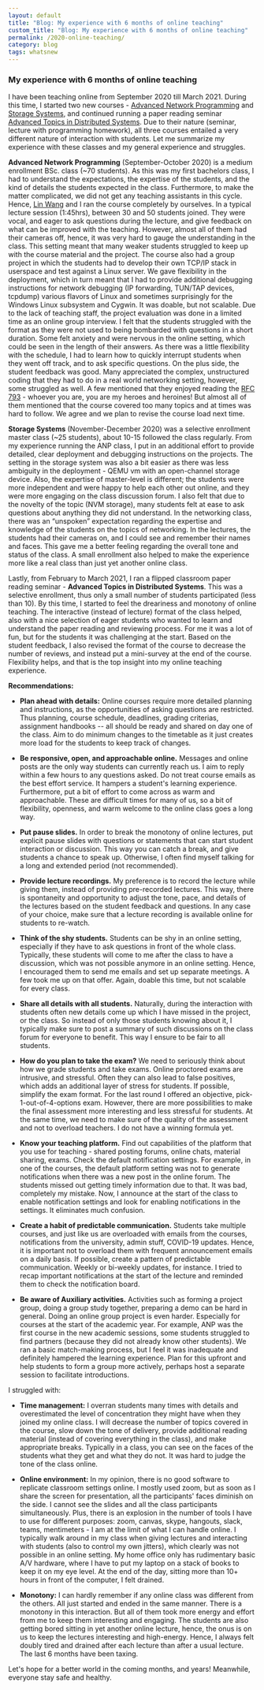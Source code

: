 ```yaml
---
layout: default
title: "Blog: My experience with 6 months of online teaching"
custom_title: "Blog: My experience with 6 months of online teaching" 
permalink: /2020-online-teaching/
category: blog
tags: whatsnew
---
```

### My experience with 6 months of online teaching
I have been teaching online from September 2020 till March 2021. During this time, I started two new courses - [Advanced Network Programming](https://animeshtrivedi.github.io/2020-anp-slides) and [Storage Systems](https://animeshtrivedi.github.io/2020-stosys-slides/), and continued running a paper reading seminar [Advanced Topics in Distributed Systems](https://studiegids.vu.nl/en/2020-2021/courses/X_405022). Due to their nature (seminar, lecture with programming homework), all three courses entailed a very different nature of interaction with students. Let me summarize my experience with these classes and my general experience and struggles. 
<!-- more --> 

**Advanced Network Programming** (September-October 2020) is a medium enrollment BSc. class (~70 students). As this was my first bachelors class, I had to understand the expectations, the expertise of the students, and the kind of details the students expected in the class. Furthermore, to make the matter complicated, we did not get any teaching assistants in this cycle. Hence, [Lin Wang](https://linwang.info/) and I ran the course completely by ourselves. In a typical lecture session (1:45hrs), between 30 and 50 students joined. They were vocal, and eager to ask questions during the lecture, and give feedback on what can be improved with the teaching. However, almost all of them had their cameras off, hence, it was very hard to gauge the understanding in the class. This setting meant that many weaker students struggled to keep up with the course material and the project. The course also had a group project in which the students had to develop their own TCP/IP stack in userspace and test against a Linux server. We gave flexibility in the deployment, which in turn meant that I had to provide additional debugging instructions for network debugging (IP forwarding, TUN/TAP devices, tcpdump) various flavors of Linux and sometimes surprisingly for the Windows Linux subsystem and Cygwin. It was doable, but not scalable. Due to the lack of teaching staff, the project evaluation was done in a limited time as an online group interview. I felt that the students struggled with the format as they were not used to being bombarded with questions in a short duration. Some felt anxiety and were nervous in the online setting, which could be seen in the length of their answers. As there was a little flexibility with the schedule, I had to learn how to quickly interrupt students when they went off track, and to ask specific questions. On the plus side, the student feedback was good. Many appreciated the complex, unstructured coding that they had to do in a real world networking setting, however, some struggled as well. A few mentioned that they enjoyed reading the [RFC 793](https://tools.ietf.org/html/rfc793) - whoever you are, you are my heroes and heroines! But almost all of them mentioned that the course covered too many topics and at times was hard to follow. We agree and we plan to revise the course load next time. 

**Storage Systems** (November-December 2020) was a selective enrollment master class (~25 students), about 10-15 followed the class regularly. From my experience running the ANP class, I put in an additional effort to provide detailed, clear deployment and debugging instructions on the projects. The setting in the storage system was also a bit easier as there was less ambiguity in the deployment - QEMU vm with an open-channel storage device. Also, the expertise of master-level is different; the students were more independent and were happy to help each other out online, and they were more engaging on the class discussion forum. I also felt that due to the novelty of the topic (NVM storage), many students felt at ease to ask questions about anything they did not understand. In the networking class, there was an “unspoken” expectation regarding the expertise and knowledge of the students on the topics of networking. In the lectures, the students had their cameras on, and I could see and remember their names and faces. This gave me a better feeling regarding the overall tone and status of the class. A small enrollment also helped to make the experience more like a real class than just yet another online class. 

Lastly, from February to March 2021, I ran a flipped classroom paper reading seminar - **Advanced Topics in Distributed Systems**. This was a selective enrollment, thus only a small number of students participated (less than 10). By this time, I started to feel the dreariness and monotony of online teaching. The interactive (instead of lecture) format of the class helped, also with a nice selection of eager students who wanted to learn and understand the paper reading and reviewing process. For me it was a lot of fun, but for the students it was challenging at the start. Based on the student feedback, I also revised the format of the course to decrease the number of reviews, and instead put a mini-survey at the end of the course. Flexibility helps, and that is the top insight into my online teaching experience. 


**Recommendations:** 


  * **Plan ahead with details:** Online courses require more detailed planning and instructions, as the opportunities of asking questions are restricted. Thus planning, course schedule, deadlines, grading criterias, assignment handbooks -- all should be ready and shared on day one of the class. Aim to do minimum changes to the timetable as it just creates more load for the students to keep track of changes. 

  * **Be responsive, open, and approachable online.** Messages and online posts are the only way students can currently reach us. I aim to reply within a few hours to any questions asked. Do not treat course emails as the best effort service. It hampers a student's learning experience. Furthermore, put a bit of effort to come across as warm and approachable. These are difficult times for many of us, so a bit of flexibility, openness, and warm welcome to the online class goes a long way.

  * **Put pause slides.** In order to break the monotony of online lectures, put explicit pause slides with questions or statements that can start student interaction or discussion. This way you can catch a break, and give students a chance to speak up. Otherwise, I often find myself talking for a long and extended period (not recommended). 

  * **Provide lecture recordings.** My preference is to record the lecture while giving them, instead of providing pre-recorded lectures. This way, there is spontaneity and opportunity to adjust the tone, pace, and details of the lectures based on the student feedback and questions. In any case of your choice, make sure that a lecture recording is available online for students to re-watch. 

  * **Think of the shy students.** Students can be shy in an online setting, especially if they have to ask questions in front of the whole class. Typically, these students will come to me after the class to have a discussion, which was not possible anymore in an online setting. Hence, I encouraged them to send me emails and set up separate meetings. A few took me up on that offer. Again, doable this time, but not scalable for every class. 

  * **Share all details with all students.** Naturally, during the interaction with students often new details come up which I have missed in the project, or the class. So instead of only those students knowing about it, I typically make sure to post a summary of such discussions on the class forum for everyone to benefit. This way I ensure to  be fair to all students. 

  * **How do you plan to take the exam?** We need to seriously think about how we grade students and take exams. Online proctored exams are intrusive, and stressful. Often they can also lead to false positives, which adds an additional layer of stress for students. If possible, simplify the exam format. For the last round I offered an objective, pick-1-out-of-4-options exam. However, there are more possibilities to make the final assessment more interesting and less stressful for students. At the same time, we need to make sure of the quality of the assessment and not to overload teachers. I do not have a winning formula yet. 

  * **Know your teaching platform.** Find out capabilities of the platform that you use for teaching - shared posting forums, online chats, material sharing, exams. Check the default notification settings. For example, in one of the courses, the default platform setting was not to generate notifications when there was a new post in the online forum. The students missed out getting timely information due to that. It was bad, completely my mistake. Now, I announce at the start of the class to enable notification settings and look for enabling notifications in the settings. It eliminates much confusion. 

  * **Create a habit of predictable communication.** Students take multiple courses, and just like us are overloaded with emails from the courses, notifications from the university, admin stuff, COVID-19 updates. Hence, it is important not to overload them with frequent announcement emails on a daily basis. If possible, create a pattern of predictable communication. Weekly or bi-weekly updates, for instance. I tried to recap important notifications at the start of the lecture and reminded them to check the notification board. 

  * **Be aware of Auxiliary activities.** Activities such as forming a project group, doing a group study together, preparing a demo can be hard in general. Doing an online group project is even harder. Especially for courses at the start of the academic year. For example, ANP was the first course in the new academic sessions, some students struggled to find partners (because they  did not already know other students). We ran a basic match-making process, but I feel it was inadequate and definitely hampered the learning experience. Plan for this upfront and help students to form a group more actively, perhaps host a separate session to facilitate introductions. 

I struggled with: 

  * **Time management:** I overran students many times with details and overestimated the level of concentration they might have when they joined my online class. I will decrease the number of topics covered in the course, slow down the tone of delivery, provide additional reading material (instead of covering everything in the class), and make appropriate breaks. Typically in a class, you can see on the faces of the students what they get and what they do not. It was hard to judge the tone of the class online. 

  * **Online environment:** In my opinion, there is no good software to replicate classroom settings online. I mostly used zoom, but as soon as I share the screen for presentation, all the participants' faces diminish on the side. I cannot see the slides and all the class participants simultaneously. Plus, there is an explosion in the number of tools I have to use for different purposes: zoom, canvas, skype, hangouts, slack, teams, mentimeters - I am at the limit of what I can handle online. I typically walk around in my class when giving lectures and interacting with students (also to control my own jitters), which clearly was not possible in an online setting. My home office only has rudimentary basic A/V hardware, where I have to put my laptop on a stack of books to keep it on my eye level. At the end of the day, sitting more than 10+ hours in front of the computer, I felt drained. 

  * **Monotony:** I can hardly remember if any online class was different from the others. All just started and ended in the same manner. There is a monotony in this interaction. But all of them took more energy and effort from me to keep them interesting and engaging. The students are also getting bored sitting in  yet another online lecture, hence, the onus is on us to keep the lectures interesting and high-energy. Hence, I always felt doubly tired and drained after each lecture than after a usual lecture. The last 6 months have been taxing. 

Let's hope for a better world in the coming months, and years! Meanwhile, everyone stay safe and healthy. 







